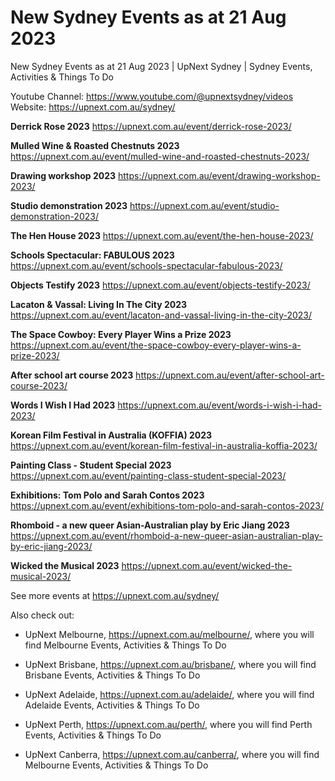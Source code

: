 # New Sydney Events as at 21 Aug 2023
New Sydney Events as at 21 Aug 2023 | UpNext Sydney | Sydney Events, Activities &amp; Things To Do

Youtube Channel: https://www.youtube.com/@upnextsydney/videos 
Website: https://upnext.com.au/sydney/


**Derrick Rose 2023**
 https://upnext.com.au/event/derrick-rose-2023/

**Mulled Wine & Roasted Chestnuts 2023**
 https://upnext.com.au/event/mulled-wine-and-roasted-chestnuts-2023/

**Drawing workshop 2023**
 https://upnext.com.au/event/drawing-workshop-2023/

**Studio demonstration 2023**
 https://upnext.com.au/event/studio-demonstration-2023/

**The Hen House 2023**
 https://upnext.com.au/event/the-hen-house-2023/

**Schools Spectacular: FABULOUS 2023**
 https://upnext.com.au/event/schools-spectacular-fabulous-2023/

**Objects Testify 2023**
 https://upnext.com.au/event/objects-testify-2023/

**Lacaton & Vassal: Living In The City 2023**
 https://upnext.com.au/event/lacaton-and-vassal-living-in-the-city-2023/

**The Space Cowboy: Every Player Wins a Prize 2023**
 https://upnext.com.au/event/the-space-cowboy-every-player-wins-a-prize-2023/

**After school art course 2023**
 https://upnext.com.au/event/after-school-art-course-2023/

**Words I Wish I Had 2023**
 https://upnext.com.au/event/words-i-wish-i-had-2023/

**Korean Film Festival in Australia (KOFFIA) 2023**
 https://upnext.com.au/event/korean-film-festival-in-australia-koffia-2023/

**Painting Class - Student Special 2023**
 https://upnext.com.au/event/painting-class-student-special-2023/

**Exhibitions: Tom Polo and Sarah Contos 2023**
 https://upnext.com.au/event/exhibitions-tom-polo-and-sarah-contos-2023/

**Rhomboid - a new queer Asian-Australian play by Eric Jiang 2023**
 https://upnext.com.au/event/rhomboid-a-new-queer-asian-australian-play-by-eric-jiang-2023/

**Wicked the Musical 2023**
 https://upnext.com.au/event/wicked-the-musical-2023/



See more events at https://upnext.com.au/sydney/


Also check out:

* UpNext Melbourne, https://upnext.com.au/melbourne/, where you will find Melbourne Events, Activities & Things To Do

* UpNext Brisbane, https://upnext.com.au/brisbane/, where you will find Brisbane Events, Activities & Things To Do

* UpNext Adelaide, https://upnext.com.au/adelaide/, where you will find Adelaide Events, Activities & Things To Do

* UpNext Perth, https://upnext.com.au/perth/, where you will find Perth Events, Activities & Things To Do

* UpNext Canberra, https://upnext.com.au/canberra/, where you will find Melbourne Events, Activities & Things To Do